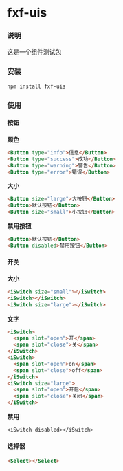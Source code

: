 # fxf-uis

### 说明

这是一个组件测试包

### 安装

```
npm install fxf-uis
```

### 使用

#### 按钮

**颜色**

```html
<Button type="info">信息</Button>
<Button type="success">成功</Button>
<Button type="warning">警告</Button>
<Button type="error">错误</Button>
```

**大小**

```html
<Button size="large">大按钮</Button>
<Button>默认按钮</Button>
<Button size="small">小按钮</Button>
```

**禁用按钮**

```html
<Button>默认按钮</Button>
<Button disabled>禁用按钮</Button>
```

#### 开关

**大小**

```html
<iSwitch size="small"></iSwitch>
<iSwitch></iSwitch>
<iSwitch size="large"></iSwitch>
```

**文字**

```html
<iSwitch>
  <span slot="open">开</span>
  <span slot="close">关</span>
</iSwitch>
<iSwitch>
  <span slot="open">on</span>
  <span slot="close">off</span>
</iSwitch>
<iSwitch size="large">
  <span slot="open">开启</span>
  <span slot="close">关闭</span>
</iSwitch>
```

**禁用**

```hmtl
<iSwitch disabled></iSwitch>
```

#### 选择器

```html
<Select></Select>
```